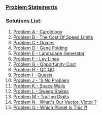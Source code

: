 <h3><a href = "https://icpc.global/worldfinals/problems/2020-ICPC-World-Finals/icpc2020.pdf">Problem Statements</a></h3>

<h3>Solutions List:</h3>

<ol>
<li><a href="https://github.com/Veershah26/ICPC-Finals-Solutions/tree/main/2020/Problem%20A%20-%20Cardiology"> Problem A - Cardiology</a></li>
<li><a href="https://github.com/Veershah26/ICPC-Finals-Solutions/tree/main/2020/Problem%20B%20-%20The%20Cost%20Of%20Speed%20Limits"> Problem B - The Cost Of Speed Limits</a></li>
<li><a href="https://github.com/Veershah26/ICPC-Finals-Solutions/tree/main/2020/Problem%20C%20-%20Domes"> Problem C - Domes</a></li>
<li><a href="https://github.com/Veershah26/ICPC-Finals-Solutions/tree/main/2020/Problem%20D%20-%20Gene%20Folding"> Problem D - Gene Folding</a></li>
<li><a href="https://github.com/Veershah26/ICPC-Finals-Solutions/tree/main/2020/Problem%20E%20-%20Landscape%20Generator"> Problem E - Landscape Generator</a></li>
<li><a href="https://github.com/Veershah26/ICPC-Finals-Solutions/tree/main/2020/Problem%20F%20-%20Ley%20Lines"> Problem F - Ley Lines</a></li>
<li><a href="https://github.com/Veershah26/ICPC-Finals-Solutions/tree/main/2020/Problem%20G%20-%20Opportunity%20Cost"> Problem G - Opportunity Cost</a></li>
<li><a href="https://github.com/Veershah26/ICPC-Finals-Solutions/tree/main/2020/Problem%20H%20-%20QC%20QC"> Problem H - QC QC</a></li>
<li><a href="https://github.com/Veershah26/ICPC-Finals-Solutions/tree/main/2020/Problem%20I%20-%20Quests"> Problem I - Quests</a></li>
<li><a href="https://github.com/Veershah26/ICPC-Finals-Solutions/tree/main/2020/Problem%20J%20-%20'S%20No%20Problem"> Problem J - 'S No Problem</a></li>
<li><a href="https://github.com/Veershah26/ICPC-Finals-Solutions/tree/main/2020/Problem%20K%20-%20Space%20Walls"> Problem K - Space Walls</a></li>
<li><a href="https://github.com/Veershah26/ICPC-Finals-Solutions/tree/main/2020/Problem%20L%20-%20Sweep%20Stakes"> Problem L - Sweep Stakes</a></li>
<li><a href="https://github.com/Veershah26/ICPC-Finals-Solutions/tree/main/2020/Problem%20M%20-%20Trailing%20Digits"> Problem M - Trailing Digits</a></li>
<li><a href="https://github.com/Veershah26/ICPC-Finals-Solutions/tree/main/2020/Problem%20N%20-%20What's%20Our%20Vector%2C%20Victor"> Problem N - What's Our Vector, Victor ?</a></li>
<li><a href="https://github.com/Veershah26/ICPC-Finals-Solutions/tree/main/2020/Problem%20O%20-%20Which%20Planet%20Is%20This!"> Problem O - Which Planet Is This ?!</a></li>
</ol>
